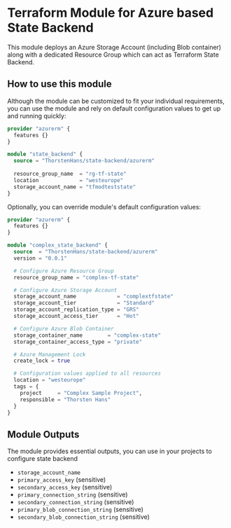 # Terraform Module for Azure based State Backend

This module deploys an Azure Storage Account (including Blob container) along with a dedicated Resource Group which can act as Terraform State Backend.

## How to use this module

Although the module can be customized to fit your individual requirements, you can use the module and rely on default configuration values to get up and running quickly:

```terraform
provider "azurerm" {
  features {}
}

module "state_backend" {
  source = "ThorstenHans/state-backend/azurerm"
  
  resource_group_name  = "rg-tf-state"
  location             = "westeurope"
  storage_account_name = "tfmodteststate"
}

```

Optionally, you can override module's default configuration values:

```terraform
provider "azurerm" {
  features {}
}

module "complex_state_backend" {
  source  = "ThorstenHans/state-backend/azurerm"
  version = "0.0.1"

  # Configure Azure Resource Group
  resource_group_name = "complex-tf-state"

  # Configure Azure Storage Account
  storage_account_name             = "complextfstate"
  storage_account_tier             = "Standard"
  storage_account_replication_type = "GRS"
  storage_account_access_tier      = "Hot"

  # Configure Azure Blob Container
  storage_container_name        = "complex-state"
  storage_container_access_type = "private"

  # Azure Management Lock
  create_lock = true

  # Configuration values applied to all resources
  location = "westeurope"
  tags = {
    project     = "Complex Sample Project",
    responsible = "Thorsten Hans"
  }
}

```

## Module Outputs

The module provides essential outputs, you can use in your projects to configure state backend

- `storage_account_name`
- `primary_access_key` (sensitive)
- `secondary_access_key` (sensitive)
- `primary_connection_string` (sensitive)
- `secondary_connection_string` (sensitive)
- `primary_blob_connection_string` (sensitive)
- `secondary_blob_connection_string` (sensitive)
